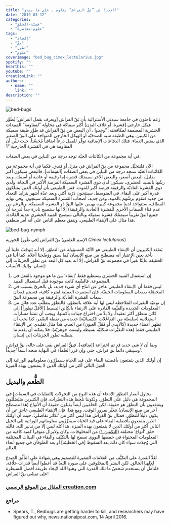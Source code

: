 ```yaml
---
title: "احذر! إن ”بَقّ الفراش“ يقاوم … على ما يبدو!"
date: "2019-03-12"
categories: 
  - "قضيّة-الخلق"
  - "علوم-معاصرة"
tags: 
  - "إلحاد"
  - "بقّ"
  - "تطور"
  - "علوم"
coverImage: "bed_bug_cimex_lectularius.jpg"
spotify: ""
hearthis: ""
youtube: ""
creationLink: ""
authors:
  - name: ""
    link: ""
description: ""
---
```


![bed-bugs](images/bed-bugs.jpg)

زعم باحثون في جامعة سيدني الأسترالية بأن بَقّ الفراش \[ويعرف بقمل الفراش\] يُطَوِّر هيكل خارجي \[قشرة، أو غلاف البدن\] أكثر سماكة في محاولة ”لمقاومة“ المبيدات الحشرية المصممة لمكافحته: ”وجدوا ، أن البعض من بَقّ الفراش قد طوَّر طبقة سميكة من الكيتين. وهي الطبقة شبه الصدفيّة أو الهيكل الخارجي المتواجد على البقّ الصغير الذي يمتص الدماء. فتلك الدفاعات الإضافية توفِّر للقمل درعاً اضافياً مُحَسَّناً. حيث تبيَّن أن المقاومة هي في القشرة الخارجية “1  

في أية مجموعة من الكائنات الحيّة توجد درجة من التباين في بعض الصفات.

الآن فلنتخيَّل مجموعة من بقّ الفراش في منزل أو فندق. فكما في أية مجموعة من الكائنات الحيّة سنجد درجة من التباين في بعض الصفات \[السِمات\]. فالبعض سيكون أكبر بقليل، البعض أصغر، والبعض الآخر سيمتلك قشرة إما رقيقة أو عادية أو أسمك. وبعد رشّها بالمبيد الحشري، سيكون لدى ذوي القشرة السميكة الفرصة الأكبر في النجاة، ولدي ذوي القشرة العاديّة والرقيقة فرصة أكبر للموت. فمن الطبيعي بأن أولئك الذين يمتلكون قدرة أكبر على البقاء، في المتوسط، سينتجون ذرّية أكثر. وبعد عدّة أشهر يتزايد التعداد من جديد فنقوم برشّهم بالمبيد. ومن جديد، أصحاب القشرة السميكة سينجون. وفي نهاية المطاف، ستتواجد لدينا مجموعة كبيرة يهيمن عليها البقّ ذو القشرة السميكة. وبالرغم من عدم فناء الصفات الأخرى للقشرة (العادية والرقيقة) إلا أنها ستصبح نادرة جداً لدرجة أن جميع البقّ تقريباً سيمتلك قشرة سميكة وبالتالي سيصبح المبيد الحشري عديم الفائدة. هذا مثال على الإنتقاء الطبيعي. ويتفق معظم الناس على أنه أمر منطقي.

![bed-bug-nymph](images/bed-bug-nymph.jpg)

بقّ الفراش \[في طَور\] الحورية (الإسم العلمي _Cimex lectularius_)

يَعتَقد الكثيرون أن الإنتقاء الطبيعي هو الآليّة المسؤولة عن التطوّر، إلا أنه يَتوجّبُ علينا أن نأخذ بعين الإعتبار أنه مصطلح من صنع الإنسان كما سبق ووَضّحنا أعلاه. كما أننا في الحقيقة عاينّا تغيراً في مجموعة بقّ الفراش، إلا أنه بعيد كل البعد عن تطور الجزيئات إلى إنسان. وإليك الأسباب:

1. إن استعمال المبيد الحشري يستطيع فقط ’إنتقاء’ بين ما هو موجود بالفعل في المجموعة. فالسِّمة كانت موجودة قبل استعمال المبيد.
2. ليس فقط أن الإنتقاء الطبيعي عاجز عن انتاج أي شيء جديد، بل بالحريّ يتسبب في المحصّلة بفقدان المعلومات الجينيّة. فإن استمرت العملية لفترة كافية، فسيتم فقدان سمات القشرة العاديّة والرقيقة من مجموعة البقّ.
3. إن نوعيّة التغيرات الملاحظة ليس لها أية علاقة بالتطوّر. فالتطوّر يتطلّب عدد هائل من المعلومات الجديدة والقيِّمة القادرة على الارتقاء بالكائن البسيط \[الأقلّ تطوراً\] إلى كائن متطوّر أكثر تعقيداً. ولا بدَّ من اختراع جينات بأكملها، ويجب أن تنشأ مسارات استقلابية \[سلسلة من التفاعُلات الكيميائيّة\] جديدة من نقطة الصِّفر، كذا يجب أن تظهر أعضاء جديدة (كالأيدي أو مُقَلْ العيون) من العدم. هذا مثال تقليدي عن الإنتقاء الطبيعي فقط (هذه التغيُّرات شكليّة بسيطة وليست جوهريّة). فلا يمكنه أن يقدم ما يتطلبه تطور الجزيئات إلى إنسان.

وبما أن لا شي جديد قد تم اختراعة \[إضافته\]، فبقُّ الفراشِ بقي على حاله، بقَّ فراشٍ، وسيبقى دائماً بق فراش، حتى وإن قرر العلماء في النهاية منحه اسماً ’جديداً’.

إن أولئك الذين يتمتعون بأفضلية البقاء على قيد الحياة سيمرِّرُون معلوماتهم الوراثية إلى الجيل التالي أكثر من أولئك الذين لا يتمتعون بهذه الميزة.

## الطُّعم والبديل

يحاول أنصار التطوّر الإدعاء أن هذه النوع من التحولات \[التقلبات في السمات\] في المجموعة هي دليل على التطوّر، ولكوننا نلحظ هذه التغيّرات، فإن الكثيرين سَيُضَلَّلون ويعتقدون بأن التطوّر هو حقيقة. لكن الخلقيين أيضاً يقبلون حقيقةَ أن الأنواع (هذا مصطلح آخر من صنع الإنسان) تتغيَّر بمرور الوقت. ومع هذا، فإن الإنتقاء الطبيعي عاجز عن أن يكون دليلاً للتطوّر. فمثال بقّ الفراش هذا ليس أكثر من ’تكاثر تفاضلي’. حيث أن أولئك الذين يتمتعون بأفضلية البقاء على قيد الحياة سيمرِّرُون معلوماتهم الوراثية إلى الجيل التالي أكثر من أولئك الذين لا يتمتعون بهذه الميزة. هذا كله ليس إلا من تدبير الله. فالله خلق ’أنواع’ مختلفة [(التكوين ١)](https://biblia.com/bible/ar-vandyke/Ge1) من المخلوقات. وكان ولايزال متوفراً كمية كافية من المعلومات المحتواة في حمضها النووي تسمح لها بالتكيّف والبقاء في البيئات المختلفة التي وُجِدَت سواء كان ذلك بعد السقوط \[في الخطيئة\] أو بعد الطوفان في جميع أنحاء العالم.

تُعَدُّ القدرة على التكيُّف من العلامات المميزة للتصميم وهي شهادة على التألّق المبدع للإلهنا الخالق. لكن البشر (المخلوقين على صورة الله) قد أُعطوا أيضاً قدرات خلّاقة. فلنأمل أن يستخدم شخصٌ ما تلك القدرة التي وهبها الله لإيجاد طريقة أفضل للسيطرة على تفشّي بقّ الفراش!

### [المقال من الموقع الرسمي creation.com](https://creation.com/%D8%A8%D9%82%D9%91%D9%8F-%D8%A7%D9%84%D9%81%D8%B1%D8%A7%D8%B4%D9%90-%D9%8A%D9%8F%D9%82%D8%A7%D9%88%D9%90%D9%85)

### مراجع

- Spears, T., Bedbugs are getting harder to kill, and researchers may have figured out why, news.nationalpost.com, 14 April 2016.
